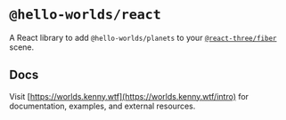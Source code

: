 # `@hello-worlds/react`

A React library to add `@hello-worlds/planets` to your [`@react-three/fiber`](https://github.com/pmndrs/drei) scene.

## Docs

Visit [https://worlds.kenny.wtf](https://worlds.kenny.wtf/intro) for documentation, examples, and external resources.
